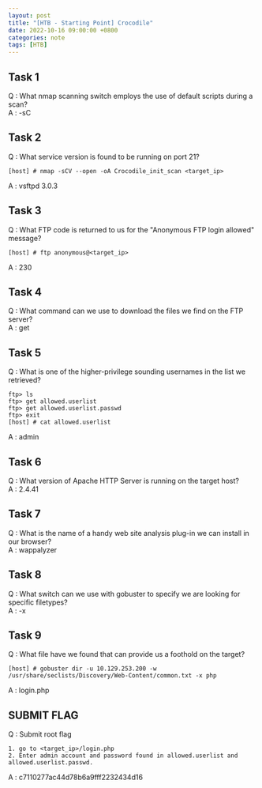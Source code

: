 ```yaml
---
layout: post
title: "[HTB - Starting Point] Crocodile"
date: 2022-10-16 09:00:00 +0800
categories: note
tags: [HTB]
---
```


## Task 1  
Q : What nmap scanning switch employs the use of default scripts during a scan?  
A : -sC  

## Task 2  
Q : What service version is found to be running on port 21?  
``` text
[host] # nmap -sCV --open -oA Crocodile_init_scan <target_ip>
```
A : vsftpd 3.0.3  

## Task 3  
Q : What FTP code is returned to us for the "Anonymous FTP login allowed" message?  
``` text
[host] # ftp anonymous@<target_ip>
```
A : 230  

## Task 4  
Q : What command can we use to download the files we find on the FTP server?  
A : get  

## Task 5  
Q : What is one of the higher-privilege sounding usernames in the list we retrieved?  
``` text
ftp> ls
ftp> get allowed.userlist
ftp> get allowed.userlist.passwd
ftp> exit
[host] # cat allowed.userlist
```
A : admin  

## Task 6  
Q : What version of Apache HTTP Server is running on the target host?  
A : 2.4.41  

## Task 7  
Q : What is the name of a handy web site analysis plug-in we can install in our browser?  
A : wappalyzer  

## Task 8  
Q : What switch can we use with gobuster to specify we are looking for specific filetypes?  
A : -x  

## Task 9  
Q : What file have we found that can provide us a foothold on the target?  
``` text
[host] # gobuster dir -u 10.129.253.200 -w /usr/share/seclists/Discovery/Web-Content/common.txt -x php
```
A : login.php

## SUBMIT FLAG  
Q : Submit root flag  
``` text
1. go to <target_ip>/login.php
2. Enter admin account and password found in allowed.userlist and allowed.userlist.passwd.
```
A : c7110277ac44d78b6a9fff2232434d16
